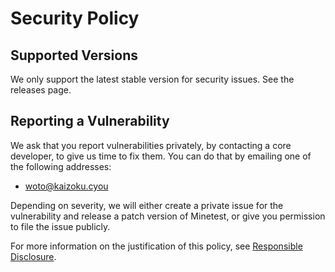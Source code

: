 # Security Policy

## Supported Versions
We only support the latest stable version for security issues. See the releases page.

## Reporting a Vulnerability

We ask that you report vulnerabilities privately, by contacting a core developer, to give us time to fix them. You can do that by emailing one of the following addresses:
- woto@kaizoku.cyou

Depending on severity, we will either create a private issue for the vulnerability and release a patch version of Minetest, or give you permission to file the issue publicly.

For more information on the justification of this policy, see [Responsible Disclosure](https://en.wikipedia.org/wiki/Coordinated_vulnerability_disclosure).
